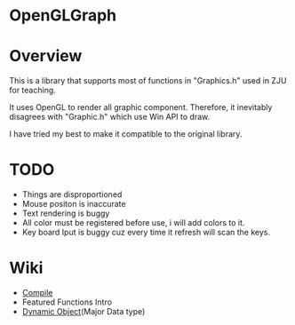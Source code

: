 # OpenGLGraph

# Overview

This is a library that supports most of functions in "Graphics.h" used in ZJU for teaching.

It uses OpenGL to render all graphic component. Therefore, it inevitably disagrees with "Graphic.h" which use Win API to draw.

I have tried my best to make it compatible to the original library.

# TODO
- Things are disproportioned
- Mouse positon is inaccurate
- Text rendering is buggy
- All color must be registered before use, i will add colors to it.
- Key board Iput is buggy cuz every time it refresh will scan the keys.

# Wiki
- [Compile](https://github.com/linwe2012/CProject/wiki/How-To-Compile)
- Featured Functions Intro
- [Dynamic Object](https://github.com/linwe2012/OpenGLGraph/wiki/Dynamic-Object)(Major Data type)
